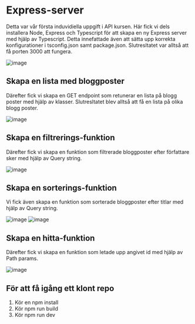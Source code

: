 # Express-server

Detta var vår första induvidiella uppgift i API kursen. Här fick vi dels installera Node, Express och Typescript för att skapa en ny Express server med hjälp av Typescript. Detta innefattade även att sätta upp korrekta konfigurationer i tsconfig.json samt package.json. Slutresltatet var alltså att få porten 3000 att fungera.

![image](https://github.com/user-attachments/assets/149dd6d8-ee05-410e-9d38-eeb3aebc9a7f)

## Skapa en lista med bloggposter
Därefter fick vi skapa en GET endpoint som retunerar en lista på blogg poster med hjälp av klasser. Slutresltatet blev alltså att få en lista på olika blogg poster.

![image](https://github.com/user-attachments/assets/abba9b3d-76f8-467e-b45f-c3ed9cc39de6)

## Skapa en filtrerings-funktion
Därefter fick vi skapa en funktion som filtrerade bloggposter efter författare sker med hjälp av Query string.

![image](https://github.com/user-attachments/assets/dd1d98c1-036b-4578-99b6-919dc5cc5d01)

## Skapa en sorterings-funktion
Vi fick även skapa en funktion som sorterade bloggposter efter titlar med hjälp av Query string.

![image](https://github.com/user-attachments/assets/ef54e4e8-bc92-420f-b9ab-8413ba72f68b)
![image](https://github.com/user-attachments/assets/fe446ecd-1833-4c30-9fc4-bc616516f805)

## Skapa en hitta-funktion
Därefter fick vi skapa en funktion som letade upp angivet id med hjälp av Path params.

![image](https://github.com/user-attachments/assets/961139af-890e-45d5-a1d7-952e7a96d973)



## För att få igång ett klont repo
1. Kör en npm install
2. Kör npm run build
3. Kör npm run dev
